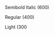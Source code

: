 <p class="ibm-type-semibold ibm-type-italic">Semibold Italic (600)</p>
<p class="ibm-type-regular ibm-type-italic">Regular (400)</p>
<p class="ibm-type-light ibm-type-italic">Light (300</p>

